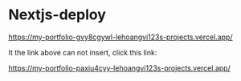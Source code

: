 # Nextjs-deploy 

https://my-portfolio-gvy8cgywl-lehoangvi123s-projects.vercel.app/

It the link above can not insert, click this link: 

https://my-portfolio-paxiu4cyy-lehoangvi123s-projects.vercel.app/
